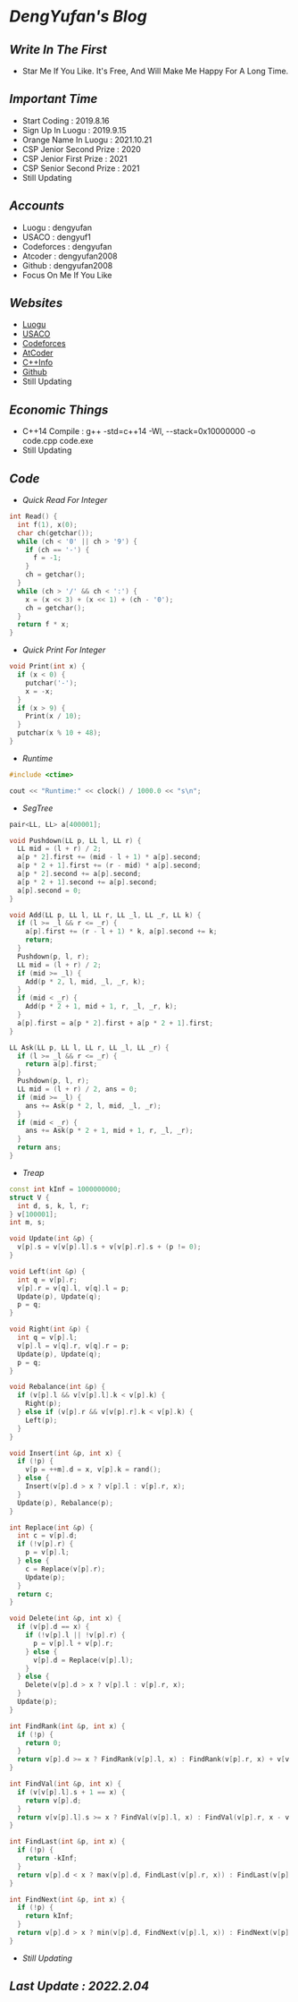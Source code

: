 # *DengYufan's Blog*

## *Write In The First*
- Star Me If You Like. It's Free, And Will Make Me Happy For A Long Time.

## *Important Time*
- Start Coding : 2019.8.16
- Sign Up In Luogu : 2019.9.15
- Orange Name In Luogu : 2021.10.21
- CSP Jenior Second Prize : 2020
- CSP Jenior First Prize : 2021
- CSP Senior Second Prize : 2021
- Still Updating

## *Accounts*
- Luogu : dengyufan
- USACO : dengyuf1
- Codeforces : dengyufan
- Atcoder : dengyufan2008
- Github : dengyufan2008
- Focus On Me If You Like

## *Websites*
- [Luogu](http://www.luogu.com.cn)
- [USACO](https://train.usaco.org)
- [Codeforces](https://codeforces.com)
- [AtCoder](https://atcoder.jp)
- [C++Info](https://zh.cppreference.com/w/%E9%A6%96%E9%A1%B5)
- [Github](https://github.com)
- Still Updating

## *Economic Things*
- C++14 Compile : g++ -std=c++14 -Wl, --stack=0x10000000 -o code.cpp code.exe
- Still Updating

## *Code*
- *Quick Read For Integer*
```c++
int Read() {
  int f(1), x(0);
  char ch(getchar());
  while (ch < '0' || ch > '9') {
    if (ch == '-') {
      f = -1;
    }
    ch = getchar();
  }
  while (ch > '/' && ch < ':') {
    x = (x << 3) + (x << 1) + (ch - '0');
    ch = getchar();
  }
  return f * x;
}
```
- *Quick Print For Integer*
```c++
void Print(int x) {
  if (x < 0) {
    putchar('-');
    x = -x;
  }
  if (x > 9) {
    Print(x / 10);
  }
  putchar(x % 10 + 48);
}
```
- *Runtime*
```c++
#include <ctime>

cout << "Runtime:" << clock() / 1000.0 << "s\n";
```
- *SegTree*
```c++
pair<LL, LL> a[400001];

void Pushdown(LL p, LL l, LL r) {
  LL mid = (l + r) / 2;
  a[p * 2].first += (mid - l + 1) * a[p].second;
  a[p * 2 + 1].first += (r - mid) * a[p].second;
  a[p * 2].second += a[p].second;
  a[p * 2 + 1].second += a[p].second;
  a[p].second = 0;
}

void Add(LL p, LL l, LL r, LL _l, LL _r, LL k) {
  if (l >= _l && r <= _r) {
    a[p].first += (r - l + 1) * k, a[p].second += k;
    return;
  }
  Pushdown(p, l, r);
  LL mid = (l + r) / 2;
  if (mid >= _l) {
    Add(p * 2, l, mid, _l, _r, k);
  }
  if (mid < _r) {
    Add(p * 2 + 1, mid + 1, r, _l, _r, k);
  }
  a[p].first = a[p * 2].first + a[p * 2 + 1].first;
}

LL Ask(LL p, LL l, LL r, LL _l, LL _r) {
  if (l >= _l && r <= _r) {
    return a[p].first;
  }
  Pushdown(p, l, r);
  LL mid = (l + r) / 2, ans = 0;
  if (mid >= _l) {
    ans += Ask(p * 2, l, mid, _l, _r);
  }
  if (mid < _r) {
    ans += Ask(p * 2 + 1, mid + 1, r, _l, _r);
  }
  return ans;
}
```
- *Treap*
```c++
const int kInf = 1000000000;
struct V {
  int d, s, k, l, r;
} v[100001];
int m, s;

void Update(int &p) {
  v[p].s = v[v[p].l].s + v[v[p].r].s + (p != 0);
}

void Left(int &p) {
  int q = v[p].r;
  v[p].r = v[q].l, v[q].l = p;
  Update(p), Update(q);
  p = q;
}

void Right(int &p) {
  int q = v[p].l;
  v[p].l = v[q].r, v[q].r = p;
  Update(p), Update(q);
  p = q;
}

void Rebalance(int &p) {
  if (v[p].l && v[v[p].l].k < v[p].k) {
    Right(p);
  } else if (v[p].r && v[v[p].r].k < v[p].k) {
    Left(p);
  }
}

void Insert(int &p, int x) {
  if (!p) {
    v[p = ++m].d = x, v[p].k = rand();
  } else {
    Insert(v[p].d > x ? v[p].l : v[p].r, x);
  }
  Update(p), Rebalance(p);
}

int Replace(int &p) {
  int c = v[p].d;
  if (!v[p].r) {
    p = v[p].l;
  } else {
    c = Replace(v[p].r);
    Update(p);
  }
  return c;
}

void Delete(int &p, int x) {
  if (v[p].d == x) {
    if (!v[p].l || !v[p].r) {
      p = v[p].l + v[p].r;
    } else {
      v[p].d = Replace(v[p].l);
    }
  } else {
    Delete(v[p].d > x ? v[p].l : v[p].r, x);
  }
  Update(p);
}

int FindRank(int &p, int x) {
  if (!p) {
    return 0;
  }
  return v[p].d >= x ? FindRank(v[p].l, x) : FindRank(v[p].r, x) + v[v[p].l].s + 1;
}

int FindVal(int &p, int x) {
  if (v[v[p].l].s + 1 == x) {
    return v[p].d;
  }
  return v[v[p].l].s >= x ? FindVal(v[p].l, x) : FindVal(v[p].r, x - v[v[p].l].s - 1);
}

int FindLast(int &p, int x) {
  if (!p) {
    return -kInf;
  }
  return v[p].d < x ? max(v[p].d, FindLast(v[p].r, x)) : FindLast(v[p].l, x);
}

int FindNext(int &p, int x) {
  if (!p) {
    return kInf;
  }
  return v[p].d > x ? min(v[p].d, FindNext(v[p].l, x)) : FindNext(v[p].r, x);
}
```
- *Still Updating*

## *Last Update : 2022.2.04*
